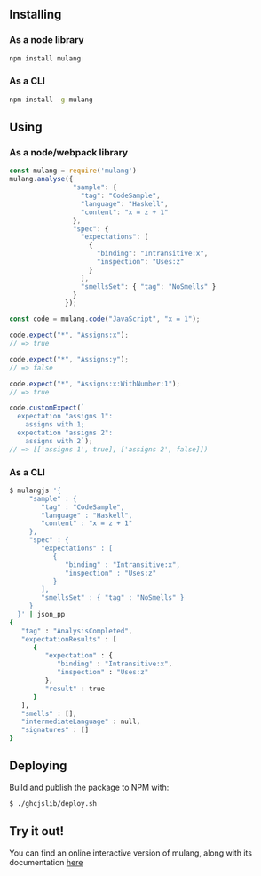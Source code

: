## Installing

### As a node library

```bash
npm install mulang
```

### As a CLI

```bash
npm install -g mulang
```

## Using

### As a node/webpack library

```javascript
const mulang = require('mulang')
mulang.analyse({
                "sample": {
                  "tag": "CodeSample",
                  "language": "Haskell",
                  "content": "x = z + 1"
                },
                "spec": {
                  "expectations": [
                    {
                      "binding": "Intransitive:x",
                      "inspection": "Uses:z"
                    }
                  ],
                  "smellsSet": { "tag": "NoSmells" }
                }
              });

const code = mulang.code("JavaScript", "x = 1");

code.expect("*", "Assigns:x");
// => true

code.expect("*", "Assigns:y");
// => false

code.expect("*", "Assigns:x:WithNumber:1");
// => true

code.customExpect(`
  expectation "assigns 1":
    assigns with 1;
  expectation "assigns 2":
    assigns with 2`);
// => [['assigns 1', true], ['assigns 2', false]])
```

### As a CLI

```bash
$ mulangjs '{
     "sample" : {
        "tag" : "CodeSample",
        "language" : "Haskell",
        "content" : "x = z + 1"
     },
     "spec" : {
        "expectations" : [
           {
              "binding" : "Intransitive:x",
              "inspection" : "Uses:z"
           }
        ],
        "smellsSet" : { "tag" : "NoSmells" }
     }
  }' | json_pp
{
   "tag" : "AnalysisCompleted",
   "expectationResults" : [
      {
         "expectation" : {
            "binding" : "Intransitive:x",
            "inspection" : "Uses:z"
         },
         "result" : true
      }
   ],
   "smells" : [],
   "intermediateLanguage" : null,
   "signatures" : []
}
```

## Deploying

Build and publish the package to NPM with:

```bash
$ ./ghcjslib/deploy.sh
```

## Try it out!

You can find an online interactive version of mulang, along with its documentation [here](http://mumuki.github.io/mulang/)
